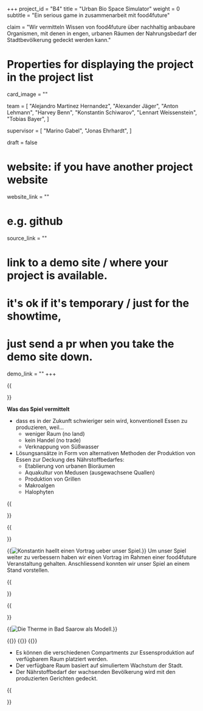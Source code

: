 +++
project_id = "B4"
title = "Urban Bio Space Simulator"
weight = 0
subtitle = "Ein serious game in zusammenarbeit mit food4future"

claim = "Wir vermitteln Wissen von food4future über nachhaltig anbaubare Organismen, mit denen in engen, urbanen Räumen der Nahrungsbedarf der Stadtbevölkerung gedeckt werden kann."

# Properties for displaying the project in the project list
card_image = ""

team = [
    "Alejandro Martinez Hernandez",
    "Alexander Jäger",
	"Anton Lehmann",
	"Harvey Benn",
	"Konstantin Schiwarov",
	"Lennart Weissenstein",
	"Tobias Bayer",
]

supervisor = [
    "Marino Gabel",
    "Jonas Ehrhardt",
]

draft = false

# website: if you have another project website
website_link = ""

# e.g. github
source_link = ""

# link to a demo site / where your project is available.
# it's ok if it's temporary / just for the showtime, 
# just send a pr when you take the demo site down.
demo_link = ""
+++

{{<section title="Ziel des Spiels">}}

**Was das Spiel vermittelt**

- dass es in der Zukunft schwieriger sein wird, konventionell Essen zu produzieren, weil...
    - weniger Raum (no land)
    - kein Handel (no trade)
    - Verknappung von Süßwasser
- Lösungsansätze in Form von alternativen Methoden der Produktion von Essen zur Deckung des Nährstoffbedarfes:
    - Etablierung von urbanen Bioräumen
    - Aquakultur von Medusen (ausgewachsene Quallen)
    - Produktion von Grillen
    - Makroalgen
    - Halophyten

{{</section>}} 

{{<section title="Vortrag vor Fachpublikum">}}

{{<image src="images/konsti.jpg" alt="Konstantin haellt einen Vortrag ueber unser Spiel.">}}
Um unser Spiel weiter zu verbessern haben wir einen Vortrag im Rahmen einer food4future Veranstaltung gehalten.
Anschliessend konnten wir unser Spiel an einem Stand vorstellen.

{{</section>}} 

{{<section title="Gameplay">}}

{{<image src="images/therme.jpg" alt="Die Therme in Bad Saarow als Modell.">}}

{{<mediathek id="1428d89c9d57db88c64e8653789b76f7" title="Gameplay demo">}}
{{<mediathek id="1428d89c9d57db88c64e8653789b76f7/70" title="Gameplay demo">}}
{{<mediathek id="117e5ae717b582bdeac13d95e8fa2264" title="Our project demo">}}

- Es können die verschiedenen Compartments zur Essensproduktion auf verfügbarem Raum platziert werden.
- Der verfügbare Raum basiert auf simuliertem Wachstum der Stadt.
- Der Nährstoffbedarf der wachsenden Bevölkerung wird mit den produzierten Gerichten gedeckt.

{{</section>}} 

